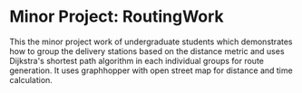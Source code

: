 # Minor Project: RoutingWork
This the minor project work of undergraduate students which demonstrates how to group the delivery stations based on the distance metric and uses Dijkstra's shortest path algorithm in each individual groups for route generation. It uses graphhopper with open street map for distance and time calculation. 
